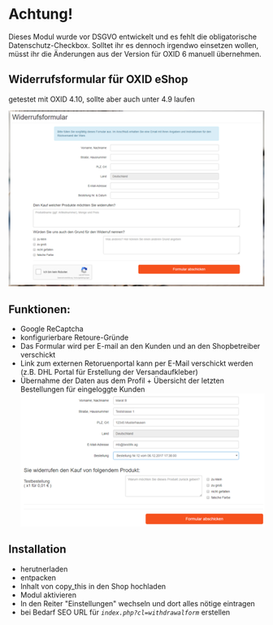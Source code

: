 # Achtung!
Dieses Modul wurde vor DSGVO entwickelt und es fehlt die obligatorische Datenschutz-Checkbox.
Solltet ihr es dennoch irgendwo einsetzen wollen, müsst ihr die Änderungen aus der Version für OXID 6 manuell übernehmen.

## Widerrufsformular für OXID eShop
getestet mit OXID 4.10, sollte aber auch unter 4.9 laufen

![](image.png)

## Funktionen:
- Google ReCaptcha
- konfigurierbare Retoure-Gründe
- Das Formular wird per E-mail an den Kunden und an den Shopbetreiber verschickt
- Link zum externen Retoruenportal kann per E-Mail verschickt werden (z.B. DHL Portal für Erstellung der Versandaufkleber)
- Übernahme der Daten aus dem Profil + Übersicht der letzten Bestellungen für eingeloggte Kunden
![](screenshot-logged-in.png)

## Installation
- herutnerladen
- entpacken
- Inhalt von copy_this in den Shop hochladen
- Modul aktivieren
- In den Reiter "Einstellungen" wechseln und dort alles nötige eintragen
- bei Bedarf SEO URL für *``index.php?cl=withdrawalform``* erstellen
